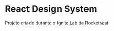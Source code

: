 # React Design System
Projeto criado durante o Ignite Lab da Rocketseat

[Link do protótipo no Figma]: https://www.figma.com/file/j5Pz7dh9xTj9HbDh3EMYbO/Ignite-Lab-Design-System?node-id=0%3A1
